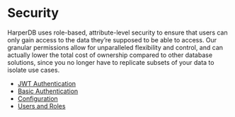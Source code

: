 # Security

HarperDB uses role-based, attribute-level security to ensure that users can only gain access to the data they’re supposed to be able to access. Our granular permissions allow for unparalleled flexibility and control, and can actually lower the total cost of ownership compared to other database solutions, since you no longer have to replicate subsets of your data to isolate use cases.

* [JWT Authentication](https://harperdb.io/docs/security/jwt-authentication/)
* [Basic Authentication](https://harperdb.io/docs/security/authentication/)
* [Configuration](https://harperdb.io/docs/security/configuration/)
* [Users and Roles](https://harperdb.io/docs/security/users-roles/)


